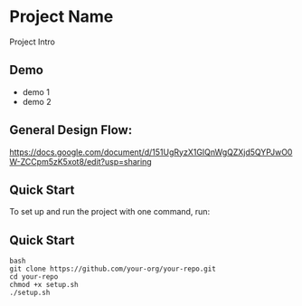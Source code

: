 
# Project Name
Project Intro


## Demo
* demo 1
* demo 2

## General Design Flow:
https://docs.google.com/document/d/151UgRyzX1GIQnWgQZXjd5QYPJwO0W-ZCCpm5zK5xot8/edit?usp=sharing

## Quick Start

To set up and run the project with one command, run:

## Quick Start

```
bash
git clone https://github.com/your-org/your-repo.git
cd your-repo
chmod +x setup.sh
./setup.sh
```